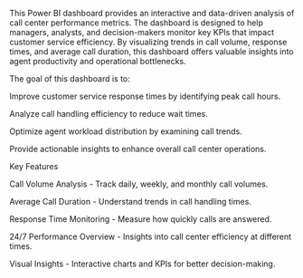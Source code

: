 This Power BI dashboard provides an interactive and data-driven analysis of call center performance metrics. 
The dashboard is designed to help managers, analysts, and decision-makers monitor key KPIs that impact customer service efficiency. 
By visualizing trends in call volume, response times, and average call duration, this dashboard offers valuable insights into agent productivity and operational bottlenecks.

The goal of this dashboard is to:

Improve customer service response times by identifying peak call hours.

Analyze call handling efficiency to reduce wait times.

Optimize agent workload distribution by examining call trends.

Provide actionable insights to enhance overall call center operations.

Key Features

Call Volume Analysis - Track daily, weekly, and monthly call volumes.

Average Call Duration - Understand trends in call handling times.

Response Time Monitoring - Measure how quickly calls are answered.

24/7 Performance Overview - Insights into call center efficiency at different times.

Visual Insights - Interactive charts and KPIs for better decision-making.
